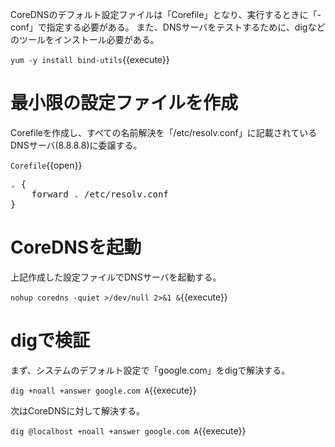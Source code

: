 CoreDNSのデフォルト設定ファイルは「Corefile」となり、実行するときに「-conf」で指定する必要がある。
また、DNSサーバをテストするために、digなどのツールをインストール必要がある。

`yum -y install bind-utils`{{execute}}

# 最小限の設定ファイルを作成
Corefileを作成し、すべての名前解決を「/etc/resolv.conf」に記載されているDNSサーバ(8.8.8.8)に委譲する。

`Corefile`{{open}}

<pre class="file" data-filename="Corefile" data-target="append">. {
    forward . /etc/resolv.conf
}
</pre>

# CoreDNSを起動
上記作成した設定ファイルでDNSサーバを起動する。

`nohup coredns -quiet >/dev/null 2>&1 &`{{execute}}

# digで検証
まず、システムのデフォルト設定で「google.com」をdigで解決する。

`dig +noall +answer google.com A`{{execute}}

次はCoreDNSに対して解決する。

`dig @localhost +noall +answer google.com A`{{execute}}